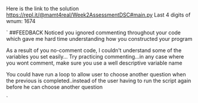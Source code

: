 Here is the link to the solution
https://repl.it/@mamt4real/Week2AssessmentDSC#main.py
Last 4 digits of wnum: 1674


`
##FEEDBACK
Noticed you ignored commenting throughout your code
which gave me hard time understanding how you constructed your
program

As a result of you no-comment code, I couldn't understand
some of the variables you set easily...
Try practicing commenting...in any case where you wont
comment, make sure you use a well descriptive variable
name

You could have run a loop to allow user to choose another question when
the previous is completed..instead of the user having to run the script again
before he can choose another question

`
